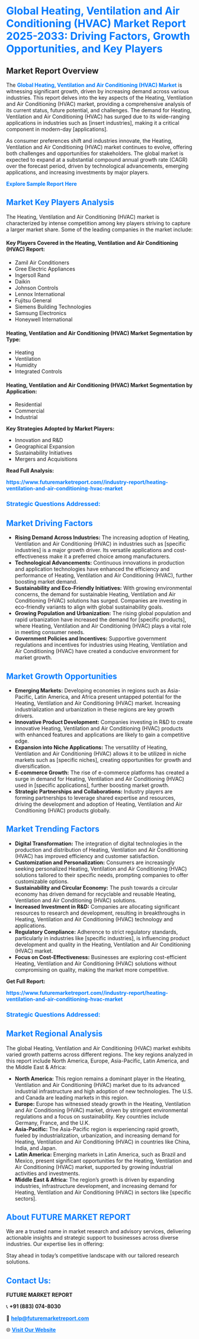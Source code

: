<h1 style="color: #007BFF;">Global Heating, Ventilation and Air Conditioning (HVAC) Market Report 2025-2033: Driving Factors, Growth Opportunities, and Key Players</h1>

<section id="overview">
<h2>Market Report Overview</h2>
<p>The <a href="https://www.futuremarketreport.com//industry-report/heating-ventilation-and-air-conditioning-hvac-market" style="color: #007BFF; text-decoration: none;"><strong>Global Heating, Ventilation and Air Conditioning (HVAC) Market</strong></a> is witnessing significant growth, driven by increasing demand across various industries. This report delves into the key aspects of the Heating, Ventilation and Air Conditioning (HVAC) market, providing a comprehensive analysis of its current status, future potential, and challenges. The demand for Heating, Ventilation and Air Conditioning (HVAC) has surged due to its wide-ranging applications in industries such as [insert industries], making it a critical component in modern-day [applications].</p>
<p>As consumer preferences shift and industries innovate, the Heating, Ventilation and Air Conditioning (HVAC) market continues to evolve, offering both challenges and opportunities for stakeholders. The global market is expected to expand at a substantial compound annual growth rate (CAGR) over the forecast period, driven by technological advancements, emerging applications, and increasing investments by major players.</p>
</section>

<section id="overview">
<p><a href="https://www.futuremarketreport.com//request-sample/reportId=82116" style="color: #007BFF; text-decoration: none;"><strong>Explore Sample Report Here</strong></a></p>
</section>

<section id="key-players">
<h2 style="color: #007BFF;">Market Key Players Analysis</h2>
<p>The Heating, Ventilation and Air Conditioning (HVAC) market is characterized by intense competition among key players striving to capture a larger market share. Some of the leading companies in the market include:</p>
<h4>Key Players Covered in the Heating, Ventilation and Air Conditioning (HVAC) Report:</h4>
<ul><li>Zamil Air Conditioners</li><li>Gree Electric Appliances</li><li>Ingersoll Rand</li><li>Daikin</li><li>Johnson Controls</li><li>Lennox International</li><li>Fujitsu General</li><li>Siemens Building Technologies</li><li>Samsung Electronics</li><li>Honeywell International</li></ul>
<h4>Heating, Ventilation and Air Conditioning (HVAC) Market Segmentation by Type:</h4>
<ul><li>Heating</li><li>Ventilation</li><li>Humidity</li><li>Integrated Controls</li></ul>

<h4>Heating, Ventilation and Air Conditioning (HVAC) Market Segmentation by Application:</h4>
<ul><li>Residential</li><li>Commercial</li><li>Industrial</li></ul>
<p><strong>Key Strategies Adopted by Market Players:</strong></p>
<ul>
<li>Innovation and R&D</li>
<li>Geographical Expansion</li>
<li>Sustainability Initiatives</li>
<li>Mergers and Acquisitions</li>
</ul>
</section>

<section>
<p><strong>Read Full Analysis: </strong></p><a href="https://www.futuremarketreport.com//industry-report/heating-ventilation-and-air-conditioning-hvac-market" style="color: #007BFF; text-decoration: none;"><strong>https://www.futuremarketreport.com//industry-report/heating-ventilation-and-air-conditioning-hvac-market</strong></a>
<h3 style="color: #007BFF;">Strategic Questions Addressed:</h3>
</section>

<section id="driving-factors">
<h2 style="color: #007BFF;">Market Driving Factors</h2>
<ul>
<li><strong>Rising Demand Across Industries:</strong> The increasing adoption of Heating, Ventilation and Air Conditioning (HVAC) in industries such as [specific industries] is a major growth driver. Its versatile applications and cost-effectiveness make it a preferred choice among manufacturers.</li>
<li><strong>Technological Advancements:</strong> Continuous innovations in production and application technologies have enhanced the efficiency and performance of Heating, Ventilation and Air Conditioning (HVAC), further boosting market demand.</li>
<li><strong>Sustainability and Eco-Friendly Initiatives:</strong> With growing environmental concerns, the demand for sustainable Heating, Ventilation and Air Conditioning (HVAC) solutions has surged. Companies are investing in eco-friendly variants to align with global sustainability goals.</li>
<li><strong>Growing Population and Urbanization:</strong> The rising global population and rapid urbanization have increased the demand for [specific products], where Heating, Ventilation and Air Conditioning (HVAC) plays a vital role in meeting consumer needs.</li>
<li><strong>Government Policies and Incentives:</strong> Supportive government regulations and incentives for industries using Heating, Ventilation and Air Conditioning (HVAC) have created a conducive environment for market growth.</li>
</ul>
</section>

<section id="growth-opportunities">
<h2 style="color: #007BFF;">Market Growth Opportunities</h2>
<ul>
<li><strong>Emerging Markets:</strong> Developing economies in regions such as Asia-Pacific, Latin America, and Africa present untapped potential for the Heating, Ventilation and Air Conditioning (HVAC) market. Increasing industrialization and urbanization in these regions are key growth drivers.</li>
<li><strong>Innovative Product Development:</strong> Companies investing in R&D to create innovative Heating, Ventilation and Air Conditioning (HVAC) products with enhanced features and applications are likely to gain a competitive edge.</li>
<li><strong>Expansion into Niche Applications:</strong> The versatility of Heating, Ventilation and Air Conditioning (HVAC) allows it to be utilized in niche markets such as [specific niches], creating opportunities for growth and diversification.</li>
<li><strong>E-commerce Growth:</strong> The rise of e-commerce platforms has created a surge in demand for Heating, Ventilation and Air Conditioning (HVAC) used in [specific applications], further boosting market growth.</li>
<li><strong>Strategic Partnerships and Collaborations:</strong> Industry players are forming partnerships to leverage shared expertise and resources, driving the development and adoption of Heating, Ventilation and Air Conditioning (HVAC) products globally.</li>
</ul>
</section>

<section id="trending-factors">
<h2 style="color: #007BFF;">Market Trending Factors</h2>
<ul>
<li><strong>Digital Transformation:</strong> The integration of digital technologies in the production and distribution of Heating, Ventilation and Air Conditioning (HVAC) has improved efficiency and customer satisfaction.</li>
<li><strong>Customization and Personalization:</strong> Consumers are increasingly seeking personalized Heating, Ventilation and Air Conditioning (HVAC) solutions tailored to their specific needs, prompting companies to offer customizable options.</li>
<li><strong>Sustainability and Circular Economy:</strong> The push towards a circular economy has driven demand for recyclable and reusable Heating, Ventilation and Air Conditioning (HVAC) solutions.</li>
<li><strong>Increased Investment in R&D:</strong> Companies are allocating significant resources to research and development, resulting in breakthroughs in Heating, Ventilation and Air Conditioning (HVAC) technology and applications.</li>
<li><strong>Regulatory Compliance:</strong> Adherence to strict regulatory standards, particularly in industries like [specific industries], is influencing product development and quality in the Heating, Ventilation and Air Conditioning (HVAC) market.</li>
<li><strong>Focus on Cost-Effectiveness:</strong> Businesses are exploring cost-efficient Heating, Ventilation and Air Conditioning (HVAC) solutions without compromising on quality, making the market more competitive.</li>
</ul>
</section>

<section>
<p><strong>Get Full Report: </strong></p><a href="https://www.futuremarketreport.com//industry-report/heating-ventilation-and-air-conditioning-hvac-market" style="color: #007BFF; text-decoration: none;"><strong>https://www.futuremarketreport.com//industry-report/heating-ventilation-and-air-conditioning-hvac-market</strong></a>
<h3 style="color: #007BFF;">Strategic Questions Addressed:</h3>
</section>


<section id="regional-analysis">
<h2 style="color: #007BFF;">Market Regional Analysis</h2>
<p>The global Heating, Ventilation and Air Conditioning (HVAC) market exhibits varied growth patterns across different regions. The key regions analyzed in this report include North America, Europe, Asia-Pacific, Latin America, and the Middle East & Africa:</p>
<ul>
<li><strong>North America:</strong> This region remains a dominant player in the Heating, Ventilation and Air Conditioning (HVAC) market due to its advanced industrial infrastructure and high adoption of new technologies. The U.S. and Canada are leading markets in this region.</li>
<li><strong>Europe:</strong> Europe has witnessed steady growth in the Heating, Ventilation and Air Conditioning (HVAC) market, driven by stringent environmental regulations and a focus on sustainability. Key countries include Germany, France, and the U.K.</li>
<li><strong>Asia-Pacific:</strong> The Asia-Pacific region is experiencing rapid growth, fueled by industrialization, urbanization, and increasing demand for Heating, Ventilation and Air Conditioning (HVAC) in countries like China, India, and Japan.</li>
<li><strong>Latin America:</strong> Emerging markets in Latin America, such as Brazil and Mexico, present significant opportunities for the Heating, Ventilation and Air Conditioning (HVAC) market, supported by growing industrial activities and investments.</li>
<li><strong>Middle East & Africa:</strong> The region’s growth is driven by expanding industries, infrastructure development, and increasing demand for Heating, Ventilation and Air Conditioning (HVAC) in sectors like [specific sectors].</li>
</ul>
</section>

<footer>
<h2 style="color: #007BFF;">About FUTURE MARKET REPORT</h2>
<p>We are a trusted name in market research and advisory services, delivering actionable insights and strategic support to businesses across diverse industries. Our expertise lies in offering:</p>

<p>Stay ahead in today’s competitive landscape with our tailored research solutions.</p>

<h2 style="color: #007BFF;">Contact Us:</h2>
<p><strong>FUTURE MARKET REPORT</strong></p>
<p>📞 <strong>+91 (883) 074-8030</strong></p>
<p>📧 <strong><a href="mailto:help@futuremarketreport.com" style="color: #007BFF;">help@futuremarketreport.com</a></strong></p>
<p>🌐 <strong><a href="https://www.futuremarketreport.com/" style="color: #007BFF;">Visit Our Website</a></strong></p>
</footer>